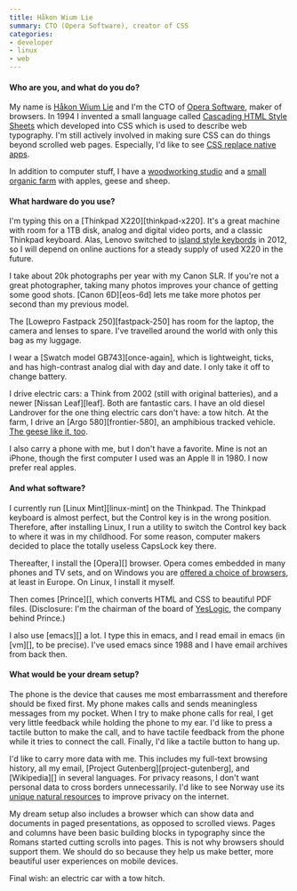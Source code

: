 ```yaml
---
title: Håkon Wium Lie
summary: CTO (Opera Software), creator of CSS
categories:
- developer
- linux
- web
---
```


#### Who are you, and what do you do?

My name is [Håkon Wium Lie](http://people.opera.com/howcome "Håkon's page on opera.com.") and I'm the CTO of [Opera Software](http://www.opera.com/ "The Opera Software website."), maker of browsers. In 1994 I invented a small language called [Cascading HTML Style Sheets](http://www.w3.org/People/howcome/p/cascade.html "The Cascading HTML Style Sheets proposal.") which developed into CSS which is used to describe web typography. I'm still actively involved in making sure CSS can do things beyond scrolled web pages. Especially, I'd like to see [CSS replace native apps](http://alistapart.com/blog/post/ten-css-one-liners-to-replace-native-apps "Håkon's A List Apart article about replacing native apps with CSS.").

In addition to computer stuff, I have a [woodworking studio](http://østre.no/ "Håkon's woodworking studio website.") and a [small organic farm](http://www.eplegaard.no/ "The website for Håkon's farm.") with apples, geese and sheep.

#### What hardware do you use?

I'm typing this on a [Thinkpad X220][thinkpad-x220]. It's a great machine with room for a 1TB disk, analog and digital video ports, and a classic Thinkpad keyboard. Alas, Lenovo switched to [island style keybords](http://en.wikipedia.org/wiki/Chiclet_keyboard "The Wikipedia entry for Chiclet keyboards.") in 2012, so I will depend on online auctions for a steady supply of used X220 in the future.

I take about 20k photographs per year with my Canon SLR. If you're not a great photographer, taking many photos improves your chance of getting some good shots. [Canon 6D][eos-6d] lets me take more photos per second than my previous model.

The [Lowepro Fastpack 250][fastpack-250] has room for the laptop, the camera and lenses to spare. I've travelled around the world with only this bag as my luggage.

I wear a [Swatch model GB743][once-again], which is lightweight, ticks, and has high-contrast analog dial with day and date. I only take it off to change battery.

I drive electric cars: a Think from 2002 (still with original batteries), and a newer [Nissan Leaf][leaf]. Both are fantastic cars. I have an old diesel Landrover for the one thing electric cars don't have: a tow hitch. At the farm, I drive an [Argo 580][frontier-580], an amphibious tracked vehicle. [The geese like it, too](http://www.wiumlie.no/img/2014/04-18-gjess-solli/IMG_6479b-m.JPG "A photo of Håkon on his 580.").

I also carry a phone with me, but I don't have a favorite. Mine is not an iPhone, though the first computer I used was an Apple II in 1980. I now prefer real apples.

#### And what software?

I currently run [Linux Mint][linux-mint] on the Thinkpad. The Thinkpad keyboard is almost perfect, but the Control key is in the wrong position. Therefore, after installing Linux, I run a utility to switch the Control key back to where it was in my childhood. For some reason, computer makers decided to place the totally useless CapsLock key there.

Thereafter, I install the [Opera][] browser. Opera comes embedded in many phones and TV sets, and on Windows you are [offered a choice of browsers](http://www.browserchoice.eu/BrowserChoice/browserchoice_en.htm "A European site for selecting your web browser."), at least in Europe. On Linux, I install it myself.

Then comes [Prince][], which converts HTML and CSS to beautiful PDF files. (Disclosure: I'm the chairman of the board of [YesLogic](http://www.yeslogic.com/ "The YesLogic website."), the company behind Prince.)

I also use [emacs][] a lot. I type this in emacs, and I read email in emacs (in [vm][], to be precise). I've used emacs since 1988 and I have email archives from back then.

#### What would be your dream setup?

The phone is the device that causes me most embarrassment and therefore should be fixed first. My phone makes calls and sends meaningless messages from my pocket. When I try to make phone calls for real, I get very little feedback while holding the phone to my ear. I'd like to press a tactile button to make the call, and to have tactile feedback from the phone while it tries to connect the call. Finally, I'd like a tactile button to hang up.

I'd like to carry more data with me. This includes my full-text browsing history, all my email, [Project Gutenberg][project-gutenberg], and [Wikipedia][] in several languages. For privacy reasons, I don't want personal data to cross borders unnecessarily. I'd like to see Norway use its [unique natural resources](https://www.opendemocracy.net/håkon-wium-lie/net-names-for-safe-shelter "Håkon's article about Norway's domain names.") to improve privacy on the internet.

My dream setup also includes a browser which can show data and documents in paged presentations, as opposed to scrolled views. Pages and columns have been basic building blocks in typography since the Romans started cutting scrolls into pages. This is not why browsers should support them. We should do so because they help us make better, more beautiful user experiences on mobile devices.

Final wish: an electric car with a tow hitch.
